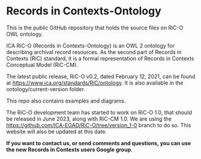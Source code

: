 # Records in Contexts-Ontology

This is the public GitHub repository that holds the source files on RiC-O OWL ontology.

ICA RiC-O (Records in Contexts-Ontology) is an OWL 2 ontology for describing archival record resources. As the second part of Records in Contexts (RiC) standard, it is a formal representation of Records in Contexts Conceptual Model (RiC-CM).


The latest public release, RiC-O v0.2, dated February 12, 2021, can be found at https://www.ica.org/standards/RiC/ontology. It is also available in the ontology/current-version folder.

This repo also contains examples and diagrams.

The RiC-O development team has started to work on RiC-O 1.0, that should be released in June 2023, along with RiC-CM 1.0. We are using the https://github.com/ICA-EGAD/RiC-O/tree/version_1-0 branch to do so. This website will also be updated at this date.

**If you want to contact us, or send comments and questions, you can use the new Records in Contexts users Google group**.
